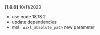 
**[1.6.0]** 10/11/2023

- use node 18.18.2
- update dependencies
- msi : `wixl_absolute_path` new parameter